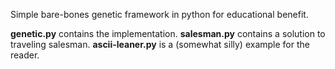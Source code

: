 Simple bare-bones genetic framework in python for educational benefit.

**genetic.py** contains the implementation.
**salesman.py** contains a solution to traveling salesman.
**ascii-leaner.py** is a (somewhat silly) example for the reader.